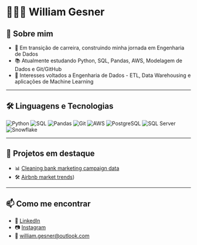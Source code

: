 # 🧑🏻‍💻 William Gesner  

## 🔎 Sobre mim
- 🚀 Em transição de carreira, construindo minha jornada em Engenharia de Dados
- 📚 Atualmente estudando Python, SQL, Pandas, AWS, Modelagem de Dados e Git/GitHub
- 🎯 Interesses voltados a Engenharia de Dados - ETL, Data Warehousing e aplicações de Machine Learning

---

## 🛠 Linguagens e Tecnologias
![Python](https://img.shields.io/badge/Python-3776AB?style=for-the-badge&logo=python&logoColor=white)
![SQL](https://img.shields.io/badge/SQL-316192?style=for-the-badge&logo=postgresql&logoColor=white)
![Pandas](https://img.shields.io/badge/Pandas-150458?style=for-the-badge&logo=pandas&logoColor=white)
![Git](https://img.shields.io/badge/Git-F05032?style=for-the-badge&logo=git&logoColor=white)
![AWS](https://img.shields.io/badge/AWS-232F3E?style=for-the-badge&logo=amazon-aws&logoColor=white)
![PostgreSQL](https://img.shields.io/badge/PostgreSQL-336791?style=for-the-badge&logo=postgresql&logoColor=white)
![SQL Server](https://img.shields.io/badge/SQL%20Server-CC2927?style=for-the-badge&logo=microsoftsqlserver&logoColor=white)
![Snowflake](https://img.shields.io/badge/Snowflake-29B5E8?style=for-the-badge&logo=snowflake&logoColor=white)

---

## 📌 Projetos em destaque
- 📊 [Cleaning bank marketing campaign data
](https://github.com/Williamgesner/cleaning-bank-marketing-campaign-data)
- 🛠 [Airbnb market trends](https://github.com/Williamgesner/airbnb-market-trends))

---

## 📫 Como me encontrar
- 💼 [LinkedIn](https://www.linkedin.com/in/william-gesner/)  
- 📷 [Instagram](https://www.instagram.com/williamgesner/)  
- 📧 william.gesner@outlook.com 
